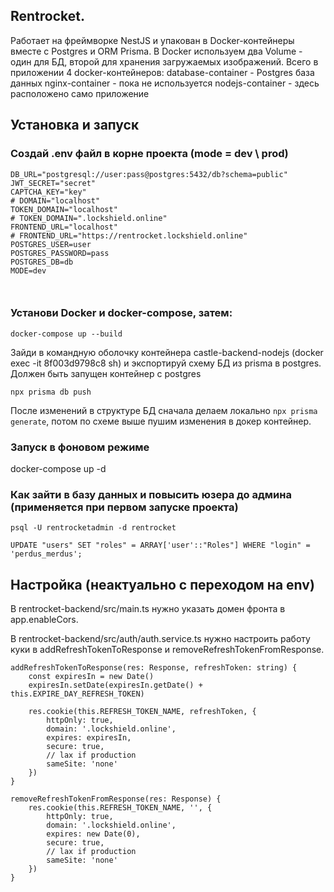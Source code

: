 ## Rentrocket.
Работает на фреймворке NestJS и упакован в Docker-контейнеры вместе с Postgres и ORM Prisma.
В Docker используем два Volume - один для БД, второй для хранения загружаемых изображений.
Всего в приложении 4 docker-контейнеров:
database-container - Postgres база данных
nginx-container - пока не используется
nodejs-container - здесь расположено само приложение




## Установка и запуск
### Создай .env файл в корне проекта (mode = dev \ prod)
```
DB_URL="postgresql://user:pass@postgres:5432/db?schema=public"
JWT_SECRET="secret"
CAPTCHA_KEY="key"
# DOMAIN="localhost"
TOKEN_DOMAIN="localhost"
# TOKEN_DOMAIN=".lockshield.online"
FRONTEND_URL="localhost"
# FRONTEND_URL="https://rentrocket.lockshield.online"
POSTGRES_USER=user
POSTGRES_PASSWORD=pass
POSTGRES_DB=db
MODE=dev



```


### Установи Docker и docker-compose, затем:
```
docker-compose up --build
```

Зайди в командную оболочку контейнера castle-backend-nodejs (docker exec -it 8f003d9798c8 sh) и экспортируй схему БД из prisma в postgres.
Должен быть запущен контейнер с postgres
```
npx prisma db push
```

После изменений в структуре БД сначала делаем локально ```npx prisma generate```, потом по схеме выше пушим изменения в докер контейнер.


### Запуск в фоновом режиме 
docker-compose up -d


### Как зайти в базу данных и повысить юзера до админа (применяется при первом запуске проекта)
```
psql -U rentrocketadmin -d rentrocket
```

```
UPDATE "users" SET "roles" = ARRAY['user'::"Roles"] WHERE "login" = 'perdus_merdus';
```

## Настройка (неактуально с переходом на env)

В rentrocket-backend/src/main.ts нужно указать домен фронта в app.enableCors.

В rentrocket-backend/src/auth/auth.service.ts нужно настроить работу куки в addRefreshTokenToResponse и removeRefreshTokenFromResponse.

    addRefreshTokenToResponse(res: Response, refreshToken: string) {
        const expiresIn = new Date()
        expiresIn.setDate(expiresIn.getDate() + this.EXPIRE_DAY_REFRESH_TOKEN)

        res.cookie(this.REFRESH_TOKEN_NAME, refreshToken, {
            httpOnly: true,
            domain: '.lockshield.online',
            expires: expiresIn,
            secure: true,
            // lax if production
            sameSite: 'none'
        })
    }

    removeRefreshTokenFromResponse(res: Response) {
        res.cookie(this.REFRESH_TOKEN_NAME, '', {
            httpOnly: true,
            domain: '.lockshield.online',
            expires: new Date(0),
            secure: true,
            // lax if production
            sameSite: 'none'
        })
    }




